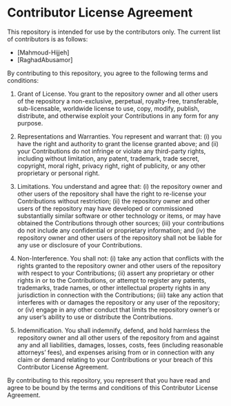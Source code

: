 # Contributor License Agreement

This repository is intended for use by the contributors only. The current list of contributors is as follows:
- [Mahmoud-Hijjeh]
- [RaghadAbusamor]

By contributing to this repository, you agree to the following terms and conditions:

1. Grant of License. You grant to the repository owner and all other users of the repository a non-exclusive, perpetual, royalty-free, transferable, sub-licensable, worldwide license to use, copy, modify, publish, distribute, and otherwise exploit your Contributions in any form for any purpose.

2. Representations and Warranties. You represent and warrant that: (i) you have the right and authority to grant the license granted above; and (ii) your Contributions do not infringe or violate any third-party rights, including without limitation, any patent, trademark, trade secret, copyright, moral right, privacy right, right of publicity, or any other proprietary or personal right.

3. Limitations. You understand and agree that: (i) the repository owner and other users of the repository shall have the right to re-license your Contributions without restriction; (ii) the repository owner and other users of the repository may have developed or commissioned substantially similar software or other technology or items, or may have obtained the Contributions through other sources; (iii) your contributions do not include any confidential or proprietary information; and (iv) the repository owner and other users of the repository shall not be liable for any use or disclosure of your Contributions.

4. Non-Interference. You shall not: (i) take any action that conflicts with the rights granted to the repository owner and other users of the repository with respect to your Contributions; (ii) assert any proprietary or other rights in or to the Contributions, or attempt to register any patents, trademarks, trade names, or other intellectual property rights in any jurisdiction in connection with the Contributions; (iii) take any action that interferes with or damages the repository or any user of the repository; or (iv) engage in any other conduct that limits the repository owner’s or any user’s ability to use or distribute the Contributions.

5. Indemnification. You shall indemnify, defend, and hold harmless the repository owner and all other users of the repository from and against any and all liabilities, damages, losses, costs, fees (including reasonable attorneys’ fees), and expenses arising from or in connection with any claim or demand relating to your Contributions or your breach of this Contributor License Agreement.

By contributing to this repository, you represent that you have read and agree to be bound by the terms and conditions of this Contributor License Agreement.
